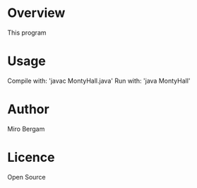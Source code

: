 Overview
========

This program 


Usage
=====
Compile with: 'javac MontyHall.java'
Run with: 'java MontyHall'


Author
======
Miro Bergam

Licence
=======
Open Source
